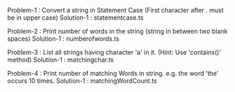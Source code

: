 Problem-1 : Convert a string in Statement Case (First character after . must be in upper case)
Solution-1 : statementcase.ts

Problem-2 : Print number of words in the string (string in between two blank spaces)
Solution-1 : numberofwords.ts

Problem-3 : List all strings having character 'a' in it. (Hint: Use 'contains()' method)
Solution-1 : matchingchar.ts

Problem-4 : Print number of matching Words in string. e.g. the word 'the' occurs 10 times.
Solution-1 : matchingWordCount.ts